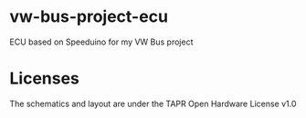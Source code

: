 # vw-bus-project-ecu
ECU based on Speeduino for my VW Bus project

# Licenses
The schematics and layout are under the TAPR Open Hardware License v1.0


